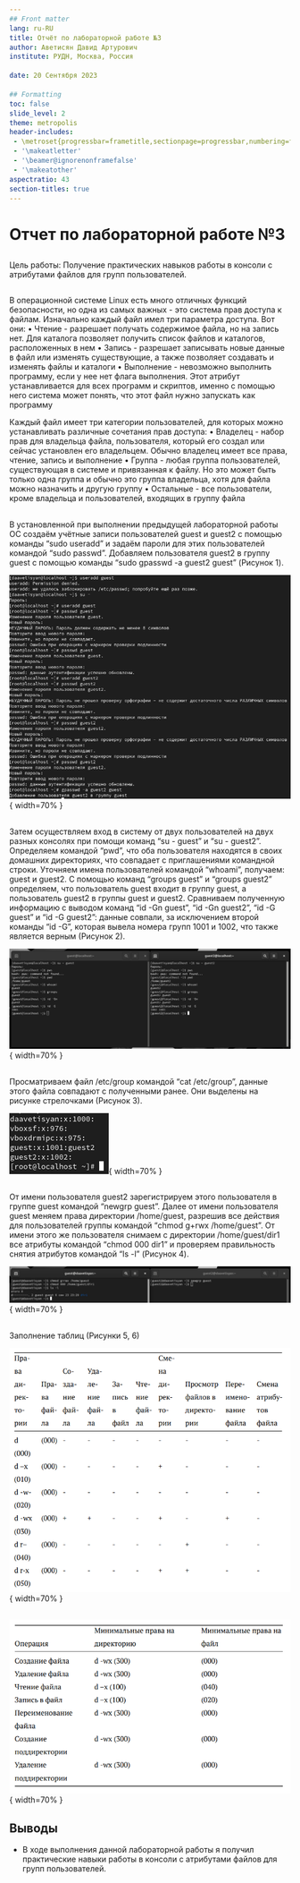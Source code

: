 ```yaml
---
## Front matter
lang: ru-RU
title: Отчёт по лабораторной работе №3
author: Аветисян Давид Артурович
institute: РУДН, Москва, Россия

date: 20 Сентября 2023

## Formatting
toc: false
slide_level: 2
theme: metropolis
header-includes: 
 - \metroset{progressbar=frametitle,sectionpage=progressbar,numbering=fraction}
 - '\makeatletter'
 - '\beamer@ignorenonframefalse'
 - '\makeatother'
aspectratio: 43
section-titles: true
---
```


# Отчет по лабораторной работе №3

##

Цель работы: Получение практических навыков работы в консоли с атрибутами файлов для групп пользователей.

## 

В операционной системе Linux есть много отличных функций безопасности, но одна из самых важных - это система прав доступа к файлам. Изначально каждый файл имел три параметра доступа. Вот они:
• Чтение - разрешает получать содержимое файла, но на запись нет. Для каталога позволяет получить список файлов и каталогов, расположенных в нем 
• Запись - разрешает записывать новые данные в файл или изменять существующие, а также позволяет создавать и изменять файлы и каталоги
• Выполнение - невозможно выполнить программу, если у нее нет флага выполнения. Этот атрибут устанавливается для всех программ и скриптов, именно с помощью него система может понять, что этот файл нужно запускать как программу

Каждый файл имеет три категории пользователей, для которых можно устанавливать различные сочетания прав доступа:
• Владелец - набор прав для владельца файла, пользователя, который его создал или сейчас установлен его владельцем. Обычно владелец имеет все права, чтение, запись и выполнение
• Группа - любая группа пользователей, существующая в системе и привязанная к файлу. Но это может быть только одна группа и обычно это группа владельца, хотя для файла можно назначить и другую группу
• Остальные - все пользователи, кроме владельца и пользователей, входящих в группу файла

## 

В установленной при выполнении предыдущей лабораторной работы ОС создаём учётные записи пользователей guest и guest2 с помощью команды “sudo useradd” и задаём пароли для этих пользователей командой “sudo passwd”. Добавляем пользователя guest2 в группу guest с помощью команды “sudo gpasswd -a guest2 guest” (Рисунок 1).

![Рисунок 1](image03/1.png){ width=70% }

##  

Затем осуществляем вход в систему от двух пользователей на двух разных консолях при помощи команд “su - guest” и “su - guest2”. Определяем командой “pwd”, что оба пользователя находятся в своих домашних директориях, что совпадает с приглашениями командной строки. Уточняем имена пользователей командой “whoami”, получаем: guest и guest2. С помощью команд “groups guest” и “groups guest2” определяем, что пользователь guest входит в группу guest, а пользователь guest2 в группы guest и guest2. Сравниваем полученную информацию с выводом команд “id -Gn guest”, “id -Gn guest2”, “id -G guest” и “id -G guest2”: данные совпали, за исключением второй команды “id -G”, которая вывела номера групп 1001 и 1002, что также является верным (Рисунок 2).

![Рисунок 2](image03/2.png){ width=70% }

## 

Просматриваем файл /etc/group командой “cat /etc/group”, данные этого файла совпадают с полученными ранее. Они выделены на рисунке стрелочками (Рисунок 3).

![Рисунок 3](image03/3.png){ width=70% }

## 

От имени пользователя guest2 зарегистрируем этого пользователя в группе guest командой “newgrp guest”. Далее от имени пользователя guest меняем права директории /home/guest, разрешив все действия для пользователей группы  командой “chmod g+rwx /home/guest”. От имени этого же пользователя снимаем с директории /home/guest/dir1 все атрибуты командой “chmod 000 dir1” и проверяем правильность снятия атрибутов командой “ls -l” (Рисунок 4).

![Рисунок 4](image03/4.png){ width=70% }

## 

Заполнение таблиц (Рисунки 5, 6)

![Рисунок 5](image03/5.png){ width=70% }

## 

![Рисунок 6](image03/6.png){ width=70% }

## Выводы

- В ходе выполнения данной лабораторной работы я получил практические навыки работы в консоли с атрибутами файлов для групп пользователей.
